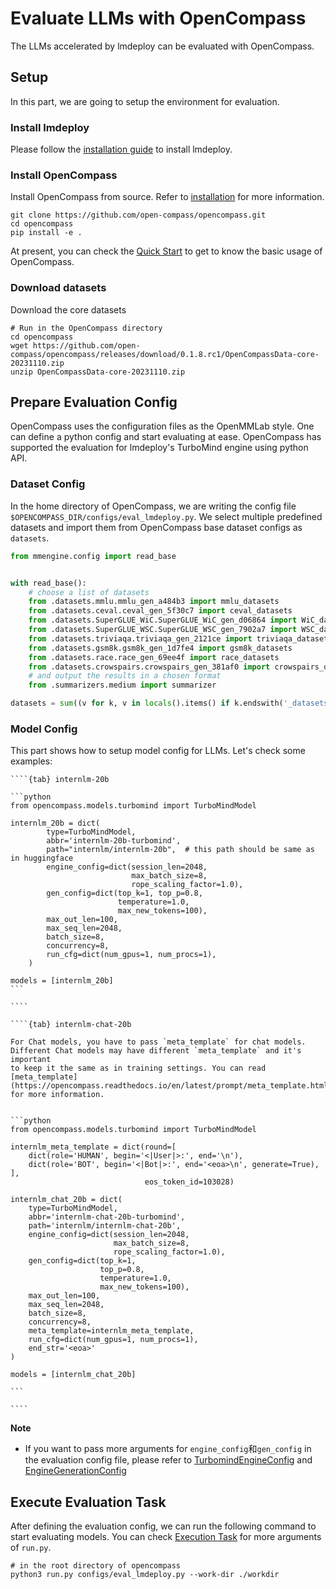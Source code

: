 # Evaluate LLMs with OpenCompass

The LLMs accelerated by lmdeploy can be evaluated with OpenCompass.

## Setup

In this part, we are going to setup the environment for evaluation.

### Install lmdeploy

Please follow the [installation guide](../installation.md) to install lmdeploy.

### Install OpenCompass

Install OpenCompass from source. Refer to [installation](https://opencompass.readthedocs.io/en/latest/get_started/installation.html) for more information.

```shell
git clone https://github.com/open-compass/opencompass.git
cd opencompass
pip install -e .
```

At present, you can check the [Quick Start](https://opencompass.readthedocs.io/en/latest/get_started/quick_start.html#)
to get to know the basic usage of OpenCompass.

### Download datasets

Download the core datasets

```shell
# Run in the OpenCompass directory
cd opencompass
wget https://github.com/open-compass/opencompass/releases/download/0.1.8.rc1/OpenCompassData-core-20231110.zip
unzip OpenCompassData-core-20231110.zip
```

## Prepare Evaluation Config

OpenCompass uses the configuration files as the OpenMMLab style. One can define a python config and start evaluating at ease.
OpenCompass has supported the evaluation for lmdeploy's TurboMind engine using python API.

### Dataset Config

In the home directory of OpenCompass, we are writing the config file `$OPENCOMPASS_DIR/configs/eval_lmdeploy.py`.
We select multiple predefined datasets and import them from OpenCompass base dataset configs as `datasets`.

```python
from mmengine.config import read_base


with read_base():
    # choose a list of datasets
    from .datasets.mmlu.mmlu_gen_a484b3 import mmlu_datasets
    from .datasets.ceval.ceval_gen_5f30c7 import ceval_datasets
    from .datasets.SuperGLUE_WiC.SuperGLUE_WiC_gen_d06864 import WiC_datasets
    from .datasets.SuperGLUE_WSC.SuperGLUE_WSC_gen_7902a7 import WSC_datasets
    from .datasets.triviaqa.triviaqa_gen_2121ce import triviaqa_datasets
    from .datasets.gsm8k.gsm8k_gen_1d7fe4 import gsm8k_datasets
    from .datasets.race.race_gen_69ee4f import race_datasets
    from .datasets.crowspairs.crowspairs_gen_381af0 import crowspairs_datasets
    # and output the results in a chosen format
    from .summarizers.medium import summarizer

datasets = sum((v for k, v in locals().items() if k.endswith('_datasets')), [])
```

### Model Config

This part shows how to setup model config for LLMs. Let's check some examples:

`````{tabs}
````{tab} internlm-20b

```python
from opencompass.models.turbomind import TurboMindModel

internlm_20b = dict(
        type=TurboMindModel,
        abbr='internlm-20b-turbomind',
        path="internlm/internlm-20b",  # this path should be same as in huggingface
        engine_config=dict(session_len=2048,
                           max_batch_size=8,
                           rope_scaling_factor=1.0),
        gen_config=dict(top_k=1, top_p=0.8,
                        temperature=1.0,
                        max_new_tokens=100),
        max_out_len=100,
        max_seq_len=2048,
        batch_size=8,
        concurrency=8,
        run_cfg=dict(num_gpus=1, num_procs=1),
    )

models = [internlm_20b]
```

````

````{tab} internlm-chat-20b

For Chat models, you have to pass `meta_template` for chat models. Different Chat models may have different `meta_template` and it's important
to keep it the same as in training settings. You can read [meta_template](https://opencompass.readthedocs.io/en/latest/prompt/meta_template.html) for more information.


```python
from opencompass.models.turbomind import TurboMindModel

internlm_meta_template = dict(round=[
    dict(role='HUMAN', begin='<|User|>:', end='\n'),
    dict(role='BOT', begin='<|Bot|>:', end='<eoa>\n', generate=True),
],
                              eos_token_id=103028)

internlm_chat_20b = dict(
    type=TurboMindModel,
    abbr='internlm-chat-20b-turbomind',
    path='internlm/internlm-chat-20b',
    engine_config=dict(session_len=2048,
                       max_batch_size=8,
                       rope_scaling_factor=1.0),
    gen_config=dict(top_k=1,
                    top_p=0.8,
                    temperature=1.0,
                    max_new_tokens=100),
    max_out_len=100,
    max_seq_len=2048,
    batch_size=8,
    concurrency=8,
    meta_template=internlm_meta_template,
    run_cfg=dict(num_gpus=1, num_procs=1),
    end_str='<eoa>'
)

models = [internlm_chat_20b]

```

````

`````

**Note**

- If you want to pass more arguments for `engine_config`和`gen_config` in the evaluation config file, please refer to [TurbomindEngineConfig](https://github.com/InternLM/lmdeploy/blob/061f99736544c8bf574309d47baf574b69ab7eaf/lmdeploy/messages.py#L114)
  and [EngineGenerationConfig](https://github.com/InternLM/lmdeploy/blob/061f99736544c8bf574309d47baf574b69ab7eaf/lmdeploy/messages.py#L56)

## Execute Evaluation Task

After defining the evaluation config, we can run the following command to start evaluating models.
You can check [Execution Task](https://opencompass.readthedocs.io/en/latest/user_guides/experimentation.html#task-execution-and-monitoring)
for more arguments of `run.py`.

```shell
# in the root directory of opencompass
python3 run.py configs/eval_lmdeploy.py --work-dir ./workdir
```
